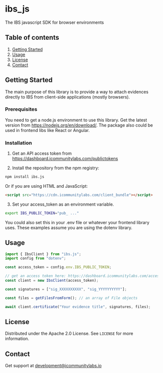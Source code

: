 # ibs_js
The IBS javascript SDK for browser environments

## Table of contents

1. [Getting Started](#getting-started)
2. [Usage](#usage)
3. [License](#license)
4. [Contact](#contact)

## Getting Started

The main purpose of this library is to provide a way to attach evidences directly to IBS from client-side applications (mostly browsers).

### Prerequisites

You need to get a node.js environment to use this library. Get the latest version from https://nodejs.org/en/download/. The package also could be used in frontend libs like React or Angular.

### Installation

1. Get an API access token from https://dashboard.icommunitylabs.com/publictokens

2. Install the repository from the npm registry:
```sh
npm install ibs.js
```

Or if you are using HTML and JavaScript:

```html
<script src="https://cdn.icommunitylabs.com/client_bundle"></script>
```

3. Set your access_token as an environment variable.

```sh
export IBS_PUBLIC_TOKEN="pub_ ..."
```

You could also set this in your .env file or whatever your frontend library uses. These examples assume you are using the dotenv library.

## Usage

```js
import { IbsClient } from "ibs.js";
import config from "dotenv";

const access_token = config.env.IBS_PUBLIC_TOKEN;

// get an access token here: https://dashboard.icommunitylabs.com/accesstokens
const client = new IbsClient(access_token);

const signatures = ["sig_XXXXXXXXXX", "sig_YYYYYYYYYY"];

const files = getFilesFromForm(); // an array of File objects

await client.certificate("Your evidence title", signatures, files);
```

## License

Distributed under the Apache 2.0 License. See `LICENSE` for more information.


## Contact

Get support at development@icommunitylabs.io